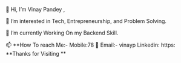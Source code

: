 👋 Hi, I’m Vinay Pandey , 

👀 I’m interested in Tech, Entrepreneurship, and Problem Solving.

🌱 I’m currently Working On my Backend Skill.


📫 **How To reach Me:-
Mobile:78
📧 Email:- vinayp
Linkedin: https:
**Thanks for Visiting **
